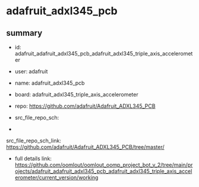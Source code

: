 # adafruit_adxl345_pcb
 
## summary 
* id: adafruit_adafruit_adxl345_pcb_adafruit_adxl345_triple_axis_accelerometer
* user: adafruit
* name: adafruit_adxl345_pcb
* board: adafruit_adxl345_triple_axis_accelerometer
* repo: https://github.com/adafruit/Adafruit_ADXL345_PCB



* src_file_repo_sch: 
*
 src_file_repo_sch_link: https://github.com/adafruit/Adafruit_ADXL345_PCB/tree/master/
* full details link: https://github.com/oomlout/oomlout_oomp_project_bot_v_2/tree/main/projects/adafruit_adafruit_adxl345_pcb_adafruit_adxl345_triple_axis_accelerometer/current_version/working  






